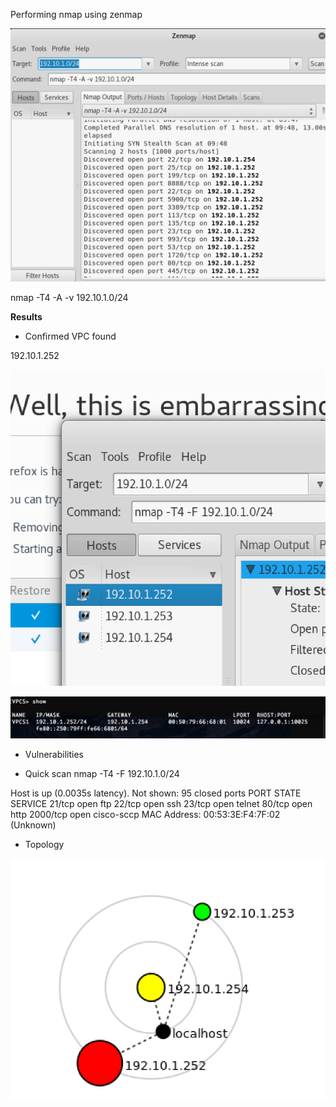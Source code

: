 
Performing nmap using zenmap

![](zenmap1.png)


nmap -T4 -A -v 192.10.1.0/24

[](zenmap1.txt)

**Results**
* Confirmed VPC found

192.10.1.252

![](host.png)

![](vpc1.png)

* Vulnerabilities

- Quick scan
nmap -T4 -F 192.10.1.0/24

Host is up (0.0035s latency).
Not shown: 95 closed ports
PORT     STATE SERVICE
21/tcp   open  ftp
22/tcp   open  ssh
23/tcp   open  telnet
80/tcp   open  http
2000/tcp open  cisco-sccp
MAC Address: 00:53:3E:F4:7F:02 (Unknown)

- Topology

![](1_topology.png)

